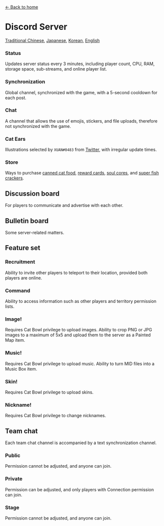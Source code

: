 [← Back to home](../)
# Discord Server
[Traditional Chinese](https://discord.gg/utTBPy6yVM), [Japanese](https://discord.gg/JfbdJQDkHA), [Korean](https://discord.gg/f6p96sBrdS), [English](https://discord.gg/gg5SHp2vFv)

### Status
Updates server status every 3 minutes, including player count, CPU, RAM, storage space, sub-streams, and online player list.

### Synchronization
Global channel, synchronized with the game, with a 5-second cooldown for each post.

### Chat
A channel that allows the use of emojis, stickers, and file uploads, therefore not synchronized with the game.

### Cat Ears
Illustrations selected by `XUAN#0483` from [Twitter](https://twitter.com/amsrntk3), with irregular update times.

### Store
Ways to purchase [canned cat food](../item/canned_cat.md), [reward cards](../item/reward_card.md), [soul cores](../item/soul_core.md), and [super fish crackers](../item/super_fish_cracker.md).

## Discussion board
For players to communicate and advertise with each other.

## Bulletin board
Some server-related matters.

## Feature set
### Recruitment
Ability to invite other players to teleport to their location, provided both players are online.

### Command
Ability to access information such as other players and territory permission lists.

### Image!
Requires Cat Bowl privilege to upload images.
Ability to crop PNG or JPG images to a maximum of 5x5 and upload them to the server as a Painted Map item.

### Music!
Requires Cat Bowl privilege to upload music.
Ability to turn MID files into a Music Box item.

### Skin!
Requires Cat Bowl privilege to upload skins.

### Nickname!
Requires Cat Bowl privilege to change nicknames.

## Team chat
Each team chat channel is accompanied by a text synchronization channel.

### Public
Permission cannot be adjusted, and anyone can join.

### Private
Permission can be adjusted, and only players with Connection permission can join.

### Stage
Permission cannot be adjusted, and anyone can join.
